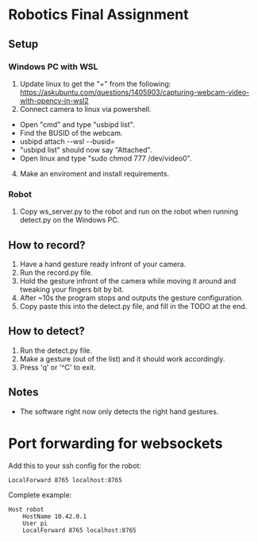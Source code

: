 # Robotics Final Assignment

## Setup
### Windows PC with WSL
1. Update linux to get the "+" from the following: https://askubuntu.com/questions/1405903/capturing-webcam-video-with-opencv-in-wsl2
2. Connect camera to linux via powershell.
 - Open "cmd" and type "usbipd list".
 - Find the BUSID of the webcam.
 - usbipd attach --wsl --busid=<BUSID>
 - "usbipd list" should now say "Attached".
 - Open linux and type "sudo chmod 777 /dev/video0".
4. Make an enviroment and install requirements.
### Robot
1. Copy ws_server.py to the robot and run on the robot when running detect.py on the Windows PC.

## How to record?
1. Have a hand gesture ready infront of your camera.
2. Run the record.py file.
3. Hold the gesture infront of the camera while moving it around and tweaking
your fingers bit by bit.
4. After ~10s the program stops and outputs the gesture configuration.
5. Copy paste this into the detect.py file, and fill in the TODO at the end.

## How to detect?
1. Run the detect.py file.
2. Make a gesture (out of the list) and it should work accordingly.
3. Press 'q' or '^C' to exit.

## Notes
- The software right now only detects the right hand gestures.


# Port forwarding for websockets
Add this to your ssh config for the robot:
```
LocalForward 8765 localhost:8765 
```

Complete example:
```
Host robot
    HostName 10.42.0.1
    User pi
    LocalForward 8765 localhost:8765 
```
